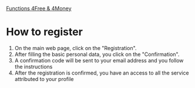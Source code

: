 [Functions 4Free & 4Money](Functions_payed.md)

# How to register #

  1. On the main web page, click on the "Registration".
  1. After filling the basic personal data, you click on the "Confirmation".
  1. A confirmation code will be sent to your email address and you follow the instructions
  1. After the registration is confirmed, you have an access to all the service attributed to your profile